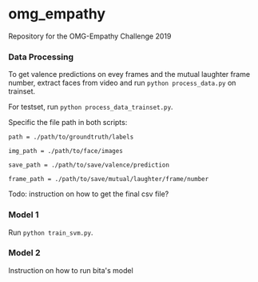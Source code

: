 # omg_empathy
Repository for the OMG-Empathy Challenge 2019

### Data Processing
To get valence predictions on evey frames and the mutual laughter frame number, extract faces from video and run `python process_data.py` on trainset.

For testset, run `python process_data_trainset.py`. 

Specific the file path in both scripts:

`path = ./path/to/groundtruth/labels`

`img_path = ./path/to/face/images`

`save_path = ./path/to/save/valence/prediction`

`frame_path = ./path/to/save/mutual/laughter/frame/number`


Todo: instruction on how to get the final csv file?



### Model 1
Run `python train_svm.py`.

### Model 2
Instruction on how to run bita's model
